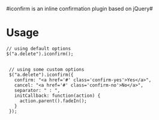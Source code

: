 #iconfirm is an inline confirmation plugin based on jQuery#

# Usage #

    // using default options
    $("a.delete").iconfirm();


     // using some custom options
     $("a.delete").iconfirm({
       confirm: "<a href='#' class='confirm-yes'>Yes</a>",
       cancel: "<a href='#' class='confirm-no'>No</a>",
       separator: " : ",
       initCallback: function(action) {
         action.parent().fadeIn();
       }
     });
